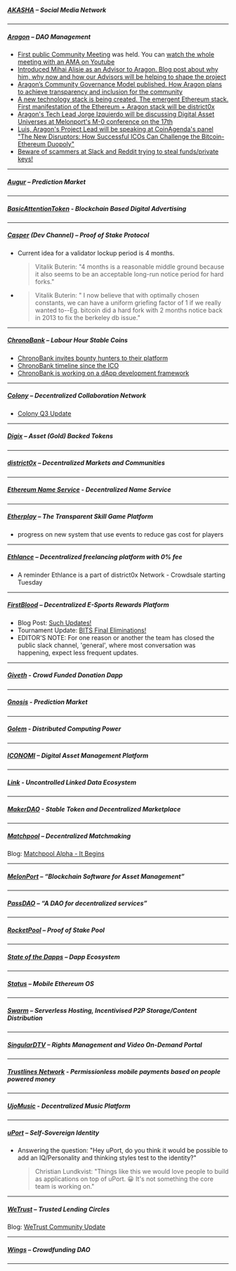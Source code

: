 
##### [AKASHA](https://akasha.world/) – Social Media Network


---
##### [Aragon](https://aragon.one/) – DAO Management
- [First public Community Meeting](https://github.com/aragon/meetings/issues/2) was held. You can [watch the whole meeting with an AMA on Youtube](https://www.youtube.com/watch?v=gNuDS1ONArU)
- [Introduced Mihai Alisie as an Advisor to Aragon. Blog post about why him, why now and how our Advisors will be helping to shape the project](https://blog.aragon.one/introducing-mihai-alisie-as-an-advisor-d66107684592)
- [Aragon’s Community Governance Model published. How Aragon plans to achieve transparency and inclusion for the community](https://blog.aragon.one/aragons-community-governance-model-2971df8f7817)
- [A new technology stack is being created. The emergent Ethereum stack. First manifestation of the Ethereum + Aragon stack will be district0x](https://blog.aragon.one/the-emergent-ethereum-stack-cbce1895142f)
- [Aragon's Tech Lead Jorge Izquierdo will be discussing Digital Asset Universes at Melonport's M-0 conference on the 17th](https://twitter.com/AragonProject/status/885452420754669569)
- [Luis, Aragon's Project Lead will be speaking at CoinAgenda's panel "The New Disruptors: How Successful ICOs Can Challenge the Bitcoin-Ethereum Duopoly"](https://twitter.com/AragonProject/status/886861012951072769)
- [Beware of scammers at Slack and Reddit trying to steal funds/private keys!](https://www.reddit.com/r/aragonproject/comments/6mlns0/warning_scammers_using_phishing_to_steal/)

---
##### [Augur](https://augur.net/) – Prediction Market


---
##### [BasicAttentionToken](https://basicattentiontoken.org/) - Blockchain Based Digital Advertising


---  
##### [Casper](https://blog.ethereum.org/2015/08/01/introducing-casper-friendly-ghost/) (Dev Channel) – Proof of Stake Protocol
- Current idea for a validator lockup period is 4 months.
  >Vitalik Buterin: "4 months is a reasonable middle ground because it also seems to be an acceptable long-run notice period for hard forks."
- >Vitalik Buterin: " I now believe that with optimally chosen constants, we can have a uniform griefing factor of 1 if we really wanted to--Eg. bitcoin did a hard fork with 2 months notice back in 2013 to fix the berkeley db issue."
---
##### [ChronoBank](http://chronobank.io/) – Labour Hour Stable Coins
- [ChronoBank invites bounty hunters to their platform](https://twitter.com/ChronobankNews/status/885873554482495488)
- [ChronoBank timeline since the ICO](https://twitter.com/ChronobankNews/status/885104745186115584)
- [ChronoBank is working on a dApp development framework](https://twitter.com/ChronobankNews/status/885487098140270592)

---
##### [Colony](https://colony.io/) – Decentralized Collaboration Network
- [Colony Q3 Update](https://blog.colony.io/colony-q3-update-9daa57d0918c)

---
##### [Digix](https://digix.io/) – Asset (Gold) Backed Tokens

---
##### [district0x](https://district0x.io/) – Decentralized Markets and Communities

---
##### [Ethereum Name Service](https://ens.codetract.io) - Decentralized Name Service


---
##### [Etherplay](https://etherplay.io) – The Transparent Skill Game Platform
- progress on new system that use events to reduce gas cost for players

---
##### [Ethlance](https://ethlance.com/) – Decentralized freelancing platform with 0% fee
- A reminder Ethlance is a part of district0x Network - Crowdsale starting Tuesday

---
##### [FirstBlood](https://firstblood.io/) – Decentralized E-Sports Rewards Platform
- Blog Post: [Such Updates!](https://blog.firstblood.io/such-updates-2c15462d7d4)
- Tournament Update: [BITS Final Eliminations!](https://blog.firstblood.io/bits-final-eliminations-5c7642629c3c)
- EDITOR'S NOTE: For one reason or another the team has closed the public slack channel, 'general', where most conversation was happening, expect less frequent updates.
---
##### [Giveth](https://www.giveth.io/) - Crowd Funded Donation Dapp


---
##### [Gnosis](https://gnosis.pm/) - Prediction Market


---  
##### [Golem](https://golem.network/) - Distributed Computing Power


---
##### [ICONOMI](https://iconomi.net/) – Digital Asset Management Platform

---
##### [Link](http://docs.link-blockchain.org/en/latest/) - Uncontrolled Linked Data Ecosystem

---
##### [MakerDAO](https://makerdao.com/) - Stable Token and Decentralized Marketplace


---
##### [Matchpool](https://matchpool.co/) – Decentralized Matchmaking
Blog: [Matchpool Alpha - It Begins](https://blog.matchpool.com/matchpool-alpha-it-begins-%EF%B8%8F-56895aea8c19)

---
##### [MelonPort](https://melonport.com/) – “Blockchain Software for Asset Management”


---
##### [PassDAO](https://forum.passdao.org/) – “A DAO for decentralized services”


  ---
##### [RocketPool](https://www.rocketpool.net/) – Proof of Stake Pool


---
##### [State of the Dapps](https://dapps.ethercasts.com/) – Dapp Ecosystem


---
##### [Status](https://status.im/) – Mobile Ethereum OS

---
##### [Swarm](http://swarm-gateways.net/bzz:/theswarm.eth/) – Serverless Hosting, Incentivised P2P Storage/Content Distribution


---
##### [SingularDTV](https://singulardtv.com/) – Rights Management and Video On-Demand Portal


---
##### [Trustlines Network](https://trustlines.network) - Permissionless mobile payments based on people powered money


---
##### [UjoMusic](https://ujomusic.com/) - Decentralized Music Platform


---  
##### [uPort](https://www.uport.me/) – Self-Sovereign Identity
- Answering the question: "Hey uPort, do you think it would be possible to add an IQ/Personality and thinking styles test to the identity?"
  >Christian Lundkvist: "Things like this we would love people to build as applications on top of uPort. :grinning: It's not something the core team is working on."
---
##### [WeTrust](https://www.wetrust.io/) – Trusted Lending Circles
Blog: [WeTrust Community Update](https://blog.wetrust.io/wetrust-community-update-july-14-2017-52f4a38e6444)

---
##### [Wings](https://wings.ai/) – Crowdfunding DAO


---
